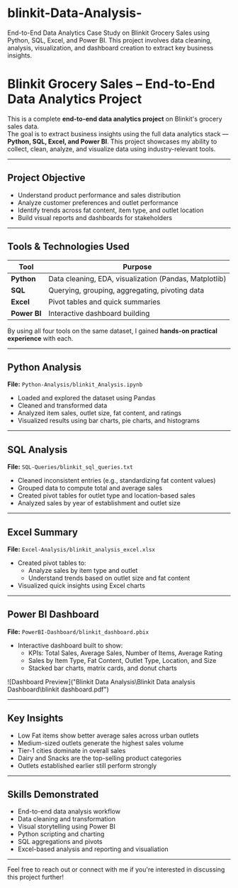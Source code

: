 # blinkit-Data-Analysis-
End-to-End Data Analytics Case Study on Blinkit Grocery Sales using Python, SQL, Excel, and Power BI.  This project involves data cleaning, analysis, visualization, and dashboard creation to extract key business insights.

# Blinkit Grocery Sales – End-to-End Data Analytics Project

This is a complete **end-to-end data analytics project** on Blinkit's grocery sales data.  
The goal is to extract business insights using the full data analytics stack — **Python, SQL, Excel, and Power BI**. This project showcases my ability to collect, clean, analyze, and visualize data using industry-relevant tools.

---

##  Project Objective

- Understand product performance and sales distribution
- Analyze customer preferences and outlet performance
- Identify trends across fat content, item type, and outlet location
- Build visual reports and dashboards for stakeholders

---

##  Tools & Technologies Used

| Tool        | Purpose                                               |
|-------------|--------------------------------------------------------|
| **Python**  | Data cleaning, EDA, visualization (Pandas, Matplotlib) |
| **SQL**     | Querying, grouping, aggregating, pivoting data         |
| **Excel**   | Pivot tables and quick summaries                       |
| **Power BI**| Interactive dashboard building                         |

By using all four tools on the same dataset, I gained **hands-on practical experience** with each.

---

##  Python Analysis

**File:** `Python-Analysis/blinkit_Analysis.ipynb`

- Loaded and explored the dataset using Pandas
- Cleaned and transformed data
- Analyzed item sales, outlet size, fat content, and ratings
- Visualized results using bar charts, pie charts, and histograms

---

##  SQL Analysis

**File:** `SQL-Queries/blinkit_sql_queries.txt`

- Cleaned inconsistent entries (e.g., standardizing fat content values)
- Grouped data to compute total and average sales
- Created pivot tables for outlet type and location-based sales
- Analyzed sales by year of establishment and outlet size

---

##  Excel Summary

**File:** `Excel-Analysis/blinkit_analysis_excel.xlsx`

- Created pivot tables to:
  - Analyze sales by item type and outlet
  - Understand trends based on outlet size and fat content
- Visualized quick insights using Excel charts

---

##  Power BI Dashboard

**File:** `PowerBI-Dashboard/blinkit_dashboard.pbix`

- Interactive dashboard built to show:
  - KPIs: Total Sales, Average Sales, Number of Items, Average Rating
  - Sales by Item Type, Fat Content, Outlet Type, Location, and Size
  - Stacked bar charts, matrix cards, and donut charts

![Dashboard Preview]("Blinkit  Data Analysis\Blinkit Data analysis Dashboard\blinkit dashboard.pdf")

---

##  Key Insights

- Low Fat items show better average sales across urban outlets
- Medium-sized outlets generate the highest sales volume
-  Tier-1 cities dominate in overall sales
-  Dairy and Snacks are the top-selling product categories
- Outlets established earlier still perform strongly

---

##  Skills Demonstrated

- End-to-end data analysis workflow
- Data cleaning and transformation
- Visual storytelling using Power BI
- Python scripting and charting
- SQL aggregations and pivots
- Excel-based analysis and reporting and visualiation

---

Feel free to reach out or connect with me if you're interested in discussing this project further!
